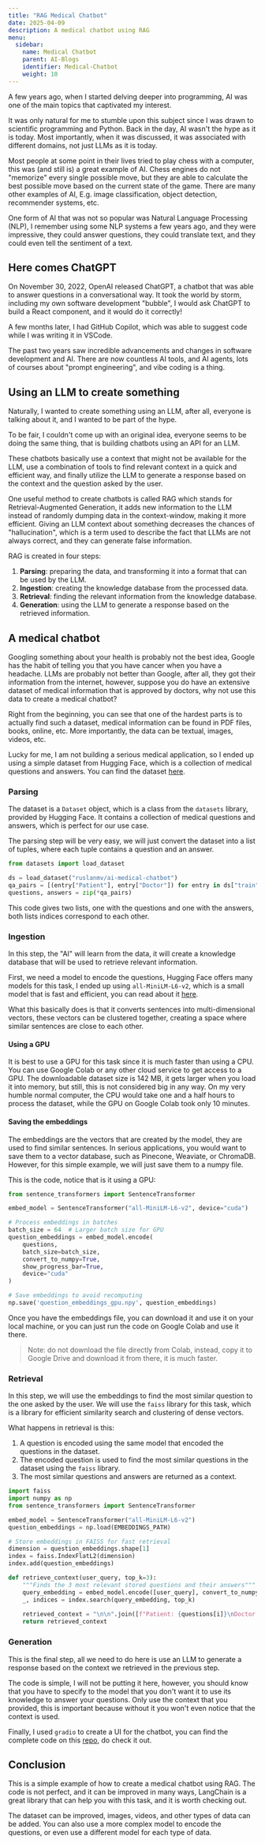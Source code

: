 ```yaml
---
title: "RAG Medical Chatbot"
date: 2025-04-09
description: A medical chatbot using RAG
menu:
  sidebar:
    name: Medical Chatbot
    parent: AI-Blogs
    identifier: Medical-Chatbot
    weight: 10
---
```


A few years ago, when I started delving deeper into programming, AI was one of the main topics that captivated my interest.

It was only natural for me to stumble upon this subject since I was drawn to scientific programming and Python. Back in the day,
AI wasn't the hype as it is today. Most importantly, when it was discussed, it was associated with different domains, not just LLMs as it is today.

Most people at some point in their lives tried to play chess with a computer, this was (and still is) a great example of AI.
Chess engines do not "memorize" every single possible move, but they are able to calculate the best possible move based on the current state of the game.
There are many other examples of AI, E.g. image classification, object detection, recommender systems, etc.

One form of AI that was not so popular was Natural Language Processing (NLP), I remember using some NLP systems a few years ago, and they were impressive, they could answer questions, they could translate text, and they could even tell the sentiment of a text.

## Here comes ChatGPT

On November 30, 2022, OpenAI released ChatGPT, a chatbot that was able to answer questions in a conversational way.
It took the world by storm, including my own software development "bubble", I would ask ChatGPT to build a React component, and it
would do it correctly!

A few months later, I had GitHub Copilot, which was able to suggest code while I was writing it in VSCode.

The past two years saw incredible advancements and changes in software development and AI. There are now countless AI tools, and AI agents, lots of courses about "prompt engineering", and vibe coding is a thing.

## Using an LLM to create something

Naturally, I wanted to create something using an LLM, after all, everyone is talking about it, and I wanted to be part of the hype.

To be fair, I couldn't come up with an original idea, everyone seems to be doing the same thing, that is building chatbots using an API for an LLM.

These chatbots basically use a context that might not be available for the LLM, use a combination of tools to find relevant context in a quick and efficient way, and finally utilize the LLM to generate a response based on the context and the question asked by the user.

One useful method to create chatbots is called RAG which stands for Retrieval-Augmented Generation, it adds new information to the LLM instead of randomly dumping data in the context-window, making it more efficient.
Giving an LLM context about something decreases the chances of "hallucination", which is a term used to describe the fact that LLMs are not always correct, and they can generate false information.

RAG is created in four steps:

1. **Parsing**: preparing the data, and transforming it into a format that can be used by the LLM.
2. **Ingestion**: creating the knowledge database from the processed data.
3. **Retrieval**: finding the relevant information from the knowledge database.
4. **Generation**: using the LLM to generate a response based on the retrieved information.

## A medical chatbot

Googling something about your health is probably not the best idea, Google has the habit of telling you that you have cancer when you have a headache.
LLMs are probably not better than Google, after all, they got their information from the internet, however, suppose you do have an extensive dataset of medical information that is approved by doctors, why not use this data to create a medical chatbot?

Right from the beginning, you can see that one of the hardest parts is to actually find such a dataset, medical information can be found in PDF files, books, online, etc. More importantly, the data can be textual, images, videos, etc.

Lucky for me, I am not building a serious medical application, so I ended up using a simple dataset from Hugging Face, which is a collection of medical questions and answers.
You can find the dataset [here](https://huggingface.co/datasets/ruslanmv/ai-medical-chatbot).

### Parsing

The dataset is a `Dataset` object, which is a class from the `datasets` library, provided by Hugging Face. It contains a collection of medical questions and answers, which is perfect for our use case.

The parsing step will be very easy, we will just convert the dataset into a list of tuples, where each tuple contains a question and an answer.

```python
from datasets import load_dataset

ds = load_dataset("ruslanmv/ai-medical-chatbot")
qa_pairs = [(entry["Patient"], entry["Doctor"]) for entry in ds["train"]]
questions, answers = zip(*qa_pairs)
```

This code gives two lists, one with the questions and one with the answers, both lists indices correspond to each other.

### Ingestion

In this step, the "AI" will learn from the data, it will create a knowledge database that will be used to retrieve relevant information.

First, we need a model to encode the questions, Hugging Face offers many models for this task, I ended up using `all-MiniLM-L6-v2`, which is a small model that is fast and efficient, you can read about it [here](https://huggingface.co/sentence-transformers/all-MiniLM-L6-v2).

What this basically does is that it converts sentences into multi-dimensional vectors, these vectors can be clustered together, creating a space where similar sentences are close to each other.

#### Using a GPU

It is best to use a GPU for this task since it is much faster than using a CPU. You can use Google Colab or any other cloud service to get access to a GPU.
The downloadable dataset size is 142 MB, it gets larger when you load it into memory, but still, this is not considered big in any way.
On my very humble normal computer, the CPU would take one and a half hours to process the dataset, while the GPU on Google Colab took only 10 minutes.

#### Saving the embeddings

The embeddings are the vectors that are created by the model, they are used to find similar sentences. In serious applications, you would want to save them to a vector database, such as Pinecone, Weaviate, or ChromaDB. However, for this simple example, we will just save them to a numpy file.

This is the code, notice that is it using a GPU:

```python
from sentence_transformers import SentenceTransformer

embed_model = SentenceTransformer("all-MiniLM-L6-v2", device="cuda")

# Process embeddings in batches
batch_size = 64  # Larger batch size for GPU
question_embeddings = embed_model.encode(
    questions,
    batch_size=batch_size,
    convert_to_numpy=True,
    show_progress_bar=True,
    device="cuda"
)

# Save embeddings to avoid recomputing
np.save('question_embeddings_gpu.npy', question_embeddings)
```

Once you have the embeddings file, you can download it and use it on your local machine, or you can just run the code on Google Colab and use it there.

> Note: do not download the file directly from Colab, instead, copy it to Google Drive and download it from there, it is much faster.

### Retrieval
In this step, we will use the embeddings to find the most similar question to the one asked by the user. We will use the `faiss` library for this task, which is a library for efficient similarity search and clustering of dense vectors.

What happens in retrieval is this:

1. A question is encoded using the same model that encoded the questions in the dataset.
2. The encoded question is used to find the most similar questions in the dataset using the `faiss` library.
3. The most similar questions and answers are returned as a context.


```python
import faiss
import numpy as np
from sentence_transformers import SentenceTransformer

embed_model = SentenceTransformer("all-MiniLM-L6-v2")
question_embeddings = np.load(EMBEDDINGS_PATH)

# Store embeddings in FAISS for fast retrieval
dimension = question_embeddings.shape[1]
index = faiss.IndexFlatL2(dimension)
index.add(question_embeddings)

def retrieve_context(user_query, top_k=3):
    """Finds the 3 most relevant stored questions and their answers"""
    query_embedding = embed_model.encode([user_query], convert_to_numpy=True)
    _, indices = index.search(query_embedding, top_k)
    
    retrieved_context = "\n\n".join([f"Patient: {questions[i]}\nDoctor: {answers[i]}" for i in indices[0]])
    return retrieved_context
```

### Generation

This is the final step, all we need to do here is use an LLM to generate a response based on the context we retrieved in the previous step.

The code is simple, I will not be putting it here, however, you should know that you have to specify to the model that you don't want it to use its knowledge to answer your questions. Only use the context that you provided, this is important because without it you won't even notice that the context is used.

Finally, I used `gradio` to create a UI for the chatbot, you can find the complete code on this [repo](https://github.com/AhmadHamze/Q-A-Chatbot), do check it out.

## Conclusion

This is a simple example of how to create a medical chatbot using RAG. The code is not perfect, and it can be improved in many ways, LangChain is a great library that can help you with this task, and it is worth checking out.

The dataset can be improved, images, videos, and other types of data can be added. You can also use a more complex model to encode the questions, or even use a different model for each type of data.
